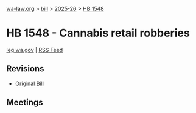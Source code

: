 [wa-law.org](/) > [bill](/bill/) > [2025-26](/bill/2025-26/) > [HB 1548](/bill/2025-26/hb/1548/)

# HB 1548 - Cannabis retail robberies
[leg.wa.gov](https://app.leg.wa.gov/billsummary?BillNumber=1548&Year=2025&Initiative=false) | [RSS Feed](./rss.xml)

## Revisions
* [Original Bill](1/)

## Meetings